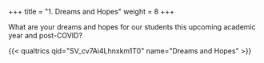+++
title = "1. Dreams and Hopes"
weight = 8
+++

What are your dreams and hopes for our students this upcoming academic year and post-COVID?

{{< qualtrics qid="SV_cv7Ai4Lhnxkm1T0" name="Dreams and Hopes" >}}

